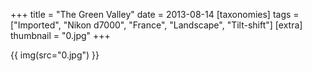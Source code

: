 +++
title = "The Green Valley"
date = 2013-08-14
[taxonomies]
tags = ["Imported", "Nikon d7000", "France", "Landscape", "Tilt-shift"]
[extra]
thumbnail = "0.jpg"
+++

{{ img(src="0.jpg") }}
